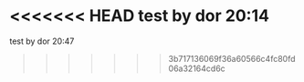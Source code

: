 <<<<<<< HEAD
test by dor 20:14
=======
test by dor 20:47
>>>>>>> 3b717136069f36a60566c4fc80fd06a32164cd6c
